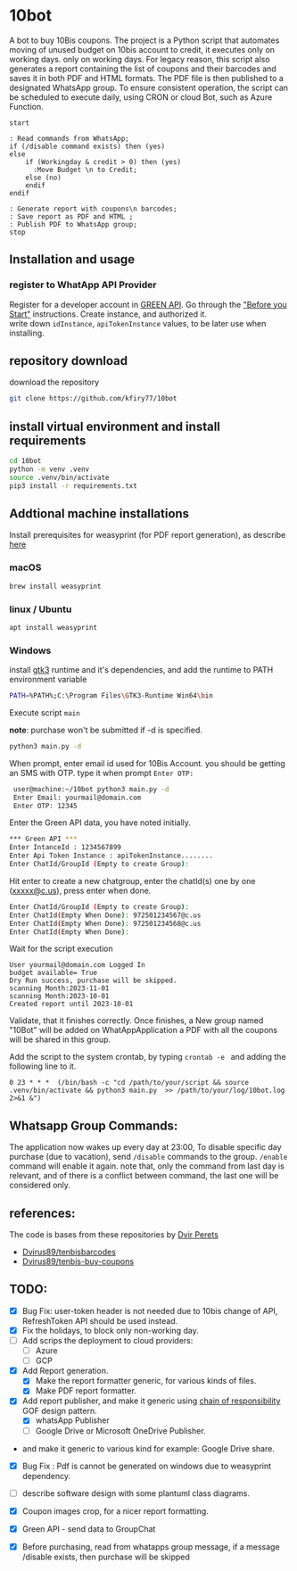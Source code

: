 # 10bot

A bot to buy 10Bis coupons.
The project is a Python script that automates moving of unused budget on 10bis account to credit, it executes only on working days. only on working days. 
For legacy reason, this script also generates a report containing the list of coupons and their barcodes and saves it in both PDF and HTML formats. The PDF file is then published to a designated WhatsApp group. 
To ensure consistent operation, the script can be scheduled to execute daily, using CRON or cloud Bot, such as Azure Function.

```plantuml
start

: Read commands from WhatsApp;
if (/disable command exists) then (yes)
else
    if (Workingday & credit > 0) then (yes)
      :Move Budget \n to Credit;
    else (no)
    endif
endif

: Generate report with coupons\n barcodes;
: Save report as PDF and HTML ;
: Publish PDF to WhatsApp group;
stop
```

## Installation and usage
### register to WhatApp API Provider
Register for a developer account in [GREEN API](https://green-api.com/).
Go through the ["Before you Start"](https://green-api.com/en/docs/before-start/) instructions.
Create instance, and authorized it.  
write down  ```idInstance```,  ```apiTokenInstance``` values, to be later use when installing.

## repository download
download the repository

```sh
git clone https://github.com/kfiry77/10bot
```

## install virtual environment and install requirements

```sh
cd 10bot
python -m venv .venv
source .venv/bin/activate 
pip3 install -r requirements.txt
```
## Addtional machine installations 

Install prerequisites for weasyprint (for PDF report generation), as describe  [here](https://doc.courtbouillon.org/weasyprint/stable/first_steps.html)
### macOS
```sh
brew install weasyprint
```
### linux / Ubuntu 
```sh
apt install weasyprint
```
### Windows
 install [gtk3](https://github.com/tschoonj/GTK-for-Windows-Runtime-Environment-Installer/releases) runtime and it's dependencies, and add the runtime to PATH environment variable
```sh
PATH=%PATH%;C:\Program Files\GTK3-Runtime Win64\bin
```

Execute script ```main``` 

__note__: purchase won't be submitted if -d is specified. 
```sh
python3 main.py -d 
```

When prompt, enter email id used for 10Bis Account. you should be getting an SMS with OTP. type it
when prompt ```Enter OTP:```

```sh
 user@machine:~/10bot python3 main.py -d 
 Enter Email: yourmail@domain.com
 Enter OTP: 12345
```

Enter the Green API data, you have noted initially. 

```sh
*** Green API ***
Enter IntanceId : 1234567899 
Enter Api Token Instance : apiTokenInstance........
Enter ChatId/GroupId (Empty to create Group):
```

Hit enter to create a new chatgroup, enter the chatId(s) one by one (xxxxx@c.us), press enter when done.  
```sh
Enter ChatId/GroupId (Empty to create Group):
Enter ChatId(Empty When Done): 972501234567@c.us
Enter ChatId(Empty When Done): 972501234568@c.us
Enter ChatId(Empty When Done):
```

Wait for the script execution
```
User yourmail@domain.com Logged In
budget available= True
Dry Run success, purchase will be skipped.
scanning Month:2023-11-01
scanning Month:2023-10-01
Created report until 2023-10-01
```
Validate, that it finishes correctly. Once finishes, a New group named "10Bot" will be added on WhatAppApplication 
a  PDF with all the coupons will be shared in this group.

Add the script to the system crontab, by typing ```crontab -e ``` and adding the following line to it.   
```
0 23 * * *  (/bin/bash -c "cd /path/to/your/script && source .venv/bin/activate && python3 main.py  >> /path/to/your/log/10bot.log 2>&1 &") 
```

## Whatsapp Group Commands:
The application now wakes up every day at 23:00, To disable specific day purchase (due to vacation), send ```/disable``` commands 
to the group. ```/enable``` command will enable it again.
note that, only the command from last day is relevant, and of there is a conflict between command, the last one will 
be considered only. 
 
## references:

The code is bases from these repositories by [Dvir Perets](https://github.com/Dvirus89)
- [Dvirus89/tenbisbarcodes](https://github.com/Dvirus89/tenbisbarcodes)
- [Dvirus89/tenbis-buy-coupons](https://github.com/Dvirus89/tenbis-buy-coupons)

## TODO:  
- [x] Bug Fix: user-token header is not needed due to 10bis change of API, RefreshToken API should be used instead.  
- [x] Fix the holidays, to block only non-working day. 
- [ ] Add scrips the deployment to cloud providers:
  - [ ] Azure 
  - [ ] GCP
- [x] Add Report generation.
  - [x] Make the report formatter generic, for various kinds of files.
  - [x] Make PDF report formatter. 
- [x] Add report publisher, and make it generic using [chain of responsibility](https://en.wikipedia.org/wiki/Chain-of-responsibility_pattern)
       GOF design pattern. 
  - [x] whatsApp Publisher
  - [ ] Google Drive or Microsoft OneDrive Publisher. 
- and make it generic to various kind for example: Google Drive share.
- [x] Bug Fix : Pdf is cannot be generated on windows due to weasyprint dependency.
- [ ] describe software design with some plantuml class diagrams.
- [x] Coupon images crop, for a nicer report formatting.
- [x] Green API - send data to GroupChat 
- [x] Before purchasing, read from whatapps group message, if a message /disable exists, then purchase will be skipped 


